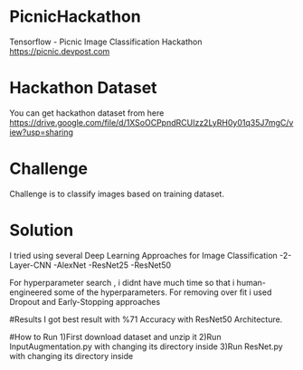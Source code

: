 # PicnicHackathon
Tensorflow - Picnic Image Classification Hackathon https://picnic.devpost.com

# Hackathon Dataset
You can get hackathon dataset from here https://drive.google.com/file/d/1XSoOCPpndRCUIzz2LyRH0y01q35J7mgC/view?usp=sharing

# Challenge
Challenge is to classify images based on training dataset.

# Solution
I tried using several Deep Learning Approaches for Image Classification
-2-Layer-CNN
-AlexNet
-ResNet25
-ResNet50

For hyperparameter search , i didnt have much time so that i human-engineered some of the hyperparameters. For removing over fit i used Dropout and Early-Stopping approaches

#Results
I got best result with %71 Accuracy with ResNet50 Architecture.

#How to Run
1)First download dataset and unzip it
2)Run InputAugmentation.py with changing its directory inside
3)Run ResNet.py with changing its directory inside
